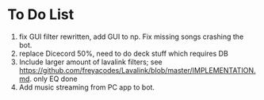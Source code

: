 # To Do List
1. fix GUI filter rewritten, add GUI to np. Fix missing songs crashing the bot.
2. replace Dicecord 50%, need to do deck stuff which requires DB
3. Include larger amount of lavalink filters; see https://github.com/freyacodes/Lavalink/blob/master/IMPLEMENTATION.md. only EQ done
4. Add music streaming from PC app to bot.